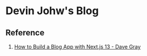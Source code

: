 # Devin Johw's Blog

## Reference
1. [How to Build a Blog App with Next.js 13 - Dave Gray](1)

[1]: https://www.youtube.com/watch?v=puIQhnjOfbc&t=206s